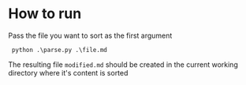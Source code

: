 # How to run

Pass the file you want to sort as the first argument

```
 python .\parse.py .\file.md
```

The resulting file `modified.md` should be created in the current working directory where it's content is sorted
